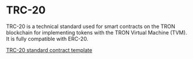 # TRC-20

TRC‌-20 is a technical standard used for smart contracts on the TRON blockchain for implementing tokens with the TRON Virtual Machine \(TVM\). It is fully compatible with ERC‌-20.

[TRC-20 standard contract template](https://github.com/zyumingfit/TRC20-Contract-Template)

